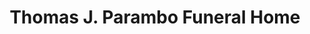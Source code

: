 ---
title: "Thomas J. Parambo Funeral Home"
url: /summit-hill/thomas-j-parambo-funeral-home/
shop: Bestattungen
---